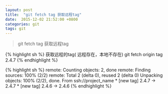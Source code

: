 ```yaml
---
layout: post
title:  "git fetch tag 获取远程tag"
date:  2015-12-02 21:52:00 +0800
categories: git
tags: git
---
```



> git fetch tag 获取远程tag

{% highlight sh %}
	获取远程的tag( 远程存在，本地不存在)
	git fetch origin tag 2.4.7
{% endhighlight %}


{% highlight sh %}
	remote: Counting objects: 2, done
	remote: Finding sources: 100% (2/2)
	remote: Total 2 (delta 0), reused 2 (delta 0)
	Unpacking objects: 100% (2/2), done.
	From ssh://project_name
	 * [new tag]         2.4.7      -> 2.4.7
	 * [new tag]         2.4.6      -> 2.4.6
{% endhighlight %}
